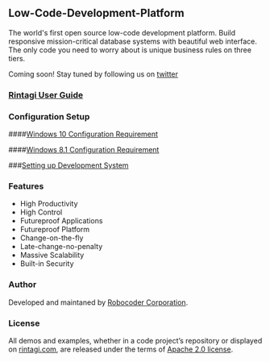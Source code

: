 ## Low-Code-Development-Platform

The world's first open source low-code development platform. Build responsive mission-critical database systems with beautiful web interface.  The only code you need to worry about is unique business rules on three tiers.

Coming soon! Stay tuned by following us on [twitter](https://www.twitter.com/rintagi)

### [Rintagi User Guide](http://docs.rintagi.com/)

### Configuration Setup

####[Windows 10 Configuration Requirement](http://docs.rintagi.com/Initial-Setup/#windows-10-configuration-requirement) 

####[Windows 8.1 Configuration Requirement](http://docs.rintagi.com/Initial-Setup/#windows-81-configuration-requirement) 

###[Setting up Development System](http://docs.rintagi.com/Initial-Setup/#installation)  


### Features

+ High Productivity
+ High Control
+ Futureproof Applications
+ Futureproof Platform
+ Change-on-the-fly
+ Late-change-no-penalty
+ Massive Scalability
+ Built-in Security

### Author

Developed and maintaned by [Robocoder Corporation](https://www.robocoder.com).

### License

All demos and examples, whether in a code project’s repository or displayed on [rintagi.com](https://www.rintagi.com), are released under the terms of [Apache 2.0 license](https://www.apache.org/licenses/LICENSE-2.0).
